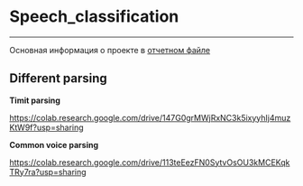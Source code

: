 # Speech_classification
---------------------------------
Основная информация о проекте в [отчетном файле](https://github.com/Nina-Konovalova/Speech_classification/blob/master/Nanosemantcs_report_speech.pdf)

## Different parsing

**Timit parsing**

https://colab.research.google.com/drive/147G0grMWjRxNC3k5ixyyhIj4muzKtW9f?usp=sharing

**Common voice parsing**

https://colab.research.google.com/drive/113teEezFN0SytvOsOU3kMCEKqkTRy7ra?usp=sharing
